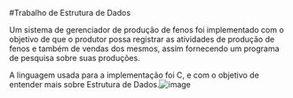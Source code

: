 #Trabalho de Estrutura de Dados

Um sistema de gerenciador de produção de fenos foi implementado com o objetivo de que o produtor
possa registrar as atividades de produção de fenos e também de vendas dos mesmos, assim fornecendo
um programa de pesquisa sobre suas produções. 

A linguagem usada para a implementação foi C, e com o objetivo de entender mais sobre Estrutura de Dados.![image](https://github.com/jesuanekafer/gerenciador_produ-o_de_fenos/assets/121466221/3bf5023c-cbdf-440c-a157-2be182b3e922)
